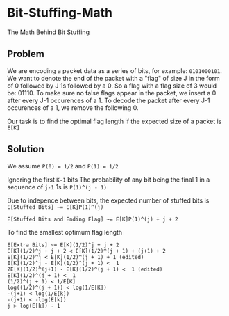 # Bit-Stuffing-Math
The Math Behind Bit Stuffing

## Problem
We are encoding a packet data as a series of bits, for example: `0101000101`. We want to denote the end of the packet with a "flag" of size J in the form of 0 followed by J 1s followed by a 0. So a flag with a flag size of 3 would be: 01110. To make sure no false flags appear in the packet, we insert a 0 after every J-1 occurences of a 1. To decode the packet after every J-1 occurences of a 1, we remove the following 0.

Our task is to find the optimal flag length if the expected size of a packet is `E[K]`

## Solution
We assume `P(0) = 1/2` and `P(1) = 1/2`

Ignoring the first `K-1` bits The probability of any bit being the final 1 in a sequence of `j-1` 1s is `P(1)^(j - 1)`

Due to indepence between bits, the expected number of stuffed bits is `E[Stuffed Bits] ~= E[K]P(1)^(j)`

`E[Stuffed Bits and Ending Flag] ~= E[K]P(1)^(j) + j + 2`

To find the smallest optimum flag length
```
E[Extra Bits] ~= E[K](1/2)^j + j + 2
E[K](1/2)^j + j + 2 < E[K](1/2)^(j + 1) + (j+1) + 2
E[K](1/2)^j < E[K](1/2)^(j + 1) + 1 (edited) 
E[K](1/2)^j - E[K](1/2)^(j + 1) <  1
2E[K](1/2)^(j+1) - E[K](1/2)^(j + 1) <  1 (edited) 
E[K](1/2)^(j + 1) <  1
(1/2)^(j + 1) < 1/E[K]
log((1/2)^(j + 1)) < log(1/E[K])
-(j+1) < log(1/E[k])
-(j+1) < -log(E[k])
j > log(E[k]) - 1
```
